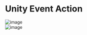 # Unity Event Action

![image](https://user-images.githubusercontent.com/34830846/167112507-083c9dfc-25ae-45b6-81dd-db0d68bb3e26.png)
<br>
![image](https://user-images.githubusercontent.com/34830846/167112439-429cb556-3993-4a3c-a678-b32554219e13.png)

